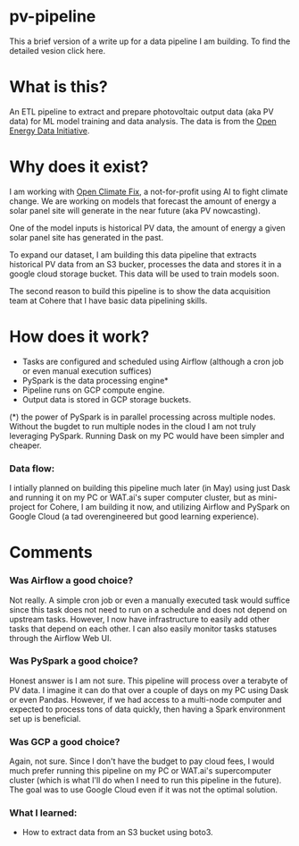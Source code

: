 # pv-pipeline

This a brief version of a write up for a data pipeline I am building. To find the detailed vesion click here.

# What is this?
An ETL pipeline to extract and prepare photovoltaic output data (aka PV data) for ML model training and data analysis. The data is from the [Open Energy Data Initiative](https://data.openei.org/submissions/4568).

# Why does it exist?

I am working with [Open Climate Fix](https://openclimatefix.org/), a not-for-profit using AI to fight climate change. We are working on models that forecast the amount of energy a solar panel site will generate in the near future (aka PV nowcasting).

One of the model inputs is historical PV data, the amount of energy a given solar panel site has generated in the past.

To expand our dataset, I am building this data pipeline that extracts historical PV data from an S3 bucker, processes the data and stores it in a google cloud storage bucket. This data will be used to train models soon.

The second reason to build this pipeline is to show the data acquisition team at Cohere that I have basic data pipelining skills.

# How does it work?
- Tasks are configured and scheduled using Airflow (although a cron job or even manual execution suffices)
- PySpark is the data processing engine*
- Pipeline runs on GCP compute engine.
- Output data is stored in GCP storage buckets.

(*) the power of PySpark is in parallel processing across multiple nodes. Without the bugdet to run multiple nodes in the cloud I am not truly leveraging PySpark. Running Dask on my PC would have been simpler and cheaper.

### Data flow:

I intially planned on building this pipeline much later (in May) using just Dask and running it on my PC or WAT.ai's super computer cluster, but as mini-project for Cohere, I am building it now, and utilizing Airflow and PySpark on Google Cloud (a tad overengineered but good learning experience).


# Comments
### Was Airflow a good choice?
Not really. A simple cron job or even a manually executed task would suffice since this task does not need to run on a schedule and does not depend on upstream tasks. However, I now have infrastructure to easily add other tasks that depend on each other. I can also easily monitor tasks statuses through the Airflow Web UI.

### Was PySpark a good choice?
Honest answer is I am not sure. This pipeline will process over a terabyte of PV data. I imagine it can do that over a couple of days on my PC using Dask or even Pandas. However, if we had access to a multi-node computer and expected to process tons of data quickly, then having a Spark environment set up is beneficial.

### Was GCP a good choice?
Again, not sure. Since I don't have the budget to pay cloud fees, I would much prefer running this pipeline on my PC or WAT.ai's supercomputer cluster (which is what I'll do when I need to run this pipeline in the future). The goal was to use Google Cloud even if it was not the optimal solution.

### What I learned:
- How to extract data from an S3 bucket using boto3.
